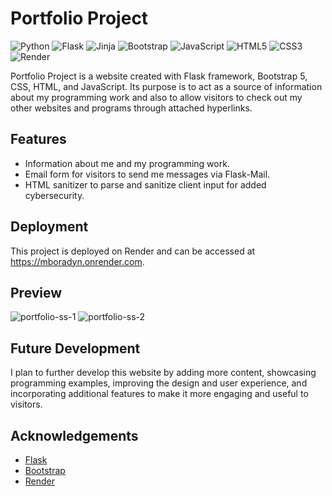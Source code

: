 # Portfolio Project
![Python](https://img.shields.io/badge/python-3670A0?style=for-the-badge&logo=python&logoColor=ffdd54)
![Flask](https://img.shields.io/badge/flask-%23000.svg?style=for-the-badge&logo=flask&logoColor=white)
![Jinja](https://img.shields.io/badge/jinja-white.svg?style=for-the-badge&logo=jinja&logoColor=black)
![Bootstrap](https://img.shields.io/badge/bootstrap-%23563D7C.svg?style=for-the-badge&logo=bootstrap&logoColor=white)
![JavaScript](https://img.shields.io/badge/javascript-%23323330.svg?style=for-the-badge&logo=javascript&logoColor=%23F7DF1E)
![HTML5](https://img.shields.io/badge/html5-%23E34F26.svg?style=for-the-badge&logo=html5&logoColor=white)
![CSS3](https://img.shields.io/badge/css3-%231572B6.svg?style=for-the-badge&logo=css3&logoColor=white)
![Render](https://img.shields.io/badge/Render-%46E3B7.svg?style=for-the-badge&logo=render&logoColor=white)

Portfolio Project is a website created with Flask framework, Bootstrap 5, CSS, HTML, and JavaScript. Its purpose is to act as a source of information about my programming work and also to allow visitors to check out my other websites and programs through attached hyperlinks.

## Features
- Information about me and my programming work.
- Email form for visitors to send me messages via Flask-Mail.
- HTML sanitizer to parse and sanitize client input for added cybersecurity.

## Deployment
This project is deployed on Render and can be accessed at https://mboradyn.onrender.com.

## Preview
![portfolio-ss-1](https://github.com/Veluthil/Portfolio-Project/assets/108438343/69b54b8a-d4e5-49fd-9d0e-ac6e519c36d9)
![portfolio-ss-2](https://github.com/Veluthil/Portfolio-Project/assets/108438343/6cb84bf8-19c0-4e21-8097-2fc7d3d805ad)


## Future Development
I plan to further develop this website by adding more content, showcasing programming examples, improving the design and user experience, and incorporating additional features to make it more engaging and useful to visitors.

## Acknowledgements
- <a href="https://flask.palletsprojects.com/en/2.3.x/">Flask</a>
- <a href="https://getbootstrap.com/">Bootstrap</a>
- <a href="https://render.com/">Render</a>
